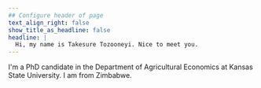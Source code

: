 ```yaml
---
## Configure header of page
text_align_right: false
show_title_as_headline: false
headline: |
  Hi, my name is Takesure Tozooneyi. Nice to meet you.
---
```


<!-- this is a subheadline -->
I'm a PhD candidate in the Department of Agricultural Economics at Kansas State University. I am from Zimbabwe. 
